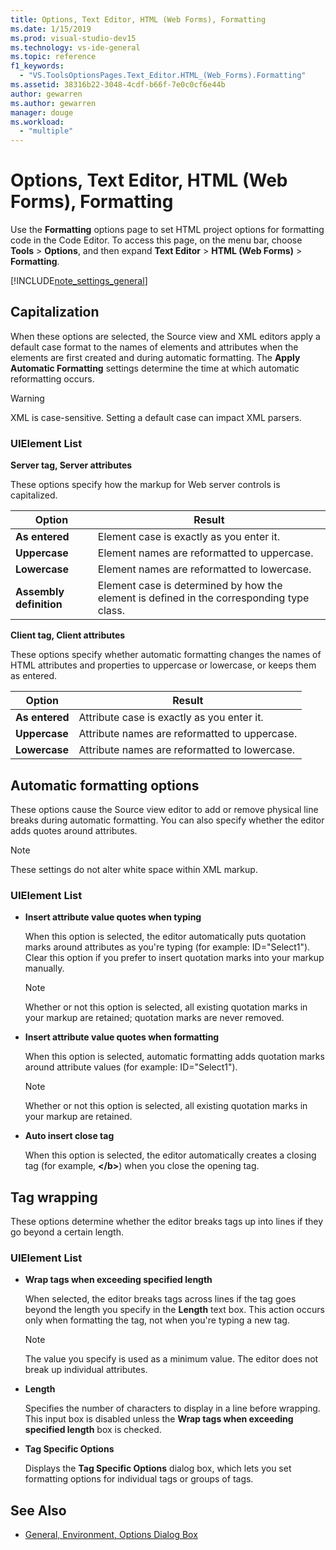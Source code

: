 ```yaml
---
title: Options, Text Editor, HTML (Web Forms), Formatting
ms.date: 1/15/2019
ms.prod: visual-studio-dev15
ms.technology: vs-ide-general
ms.topic: reference
f1_keywords:
  - "VS.ToolsOptionsPages.Text_Editor.HTML_(Web_Forms).Formatting"
ms.assetid: 38316b22-3048-4cdf-b66f-7e0c0cf6e44b
author: gewarren
ms.author: gewarren
manager: douge
ms.workload:
  - "multiple"
---
```

# Options, Text Editor, HTML (Web Forms), Formatting
Use the **Formatting** options page to set HTML project options for formatting code in the Code Editor. To access this page, on the menu bar, choose **Tools** > **Options**, and then expand **Text Editor** > **HTML (Web Forms)** > **Formatting**.

[!INCLUDE[note_settings_general](../../data-tools/includes/note_settings_general_md.md)]

## Capitalization
When these options are selected, the Source view and XML editors apply a default case format to the names of elements and attributes when the elements are first created and during automatic formatting. The **Apply Automatic Formatting** settings determine the time at which automatic reformatting occurs.

> [!WARNING]
> XML is case-sensitive. Setting a default case can impact XML parsers.
>
>

### UIElement List

**Server tag, Server attributes**

These options specify how the markup for Web server controls is capitalized.

|Option|Result|
|---------------------------------|------------------------------|
|**As entered**|Element case is exactly as you enter it.|
|**Uppercase**|Element names are reformatted to uppercase.|
|**Lowercase**|Element names are reformatted to lowercase.|
|**Assembly definition**|Element case is determined by how the element is defined in the corresponding type class.|


**Client tag, Client attributes**

These options specify whether automatic formatting changes the names of HTML attributes and properties to uppercase or lowercase, or keeps them as entered.

|Option|Result|
|---------------------------------|------------------------------|
|**As entered**|Attribute case is exactly as you enter it.|
|**Uppercase**|Attribute names are reformatted to uppercase.|
|**Lowercase**|Attribute names are reformatted to lowercase.|


## Automatic formatting options
These options cause the Source view editor to add or remove physical line breaks during automatic formatting. You can also specify whether the editor adds quotes around attributes.

> [!NOTE]
> These settings do not alter white space within XML markup.
>
>

### UIElement List

- **Insert attribute value quotes when typing**

  When this option is selected, the editor automatically puts quotation marks around attributes as you're typing (for example: ID="Select1"). Clear this option if you prefer to insert quotation marks into your markup manually.


  > [!NOTE]
  > Whether or not this option is selected, all existing quotation marks in your markup are retained; quotation marks are never removed.
  >
  >

- **Insert attribute value quotes when formatting**

  When this option is selected, automatic formatting adds quotation marks around attribute values (for example: ID="Select1").

  > [!NOTE]
  > Whether or not this option is selected, all existing quotation marks in your markup are retained.
  >
  >

- **Auto insert close tag**

  When this option is selected, the editor automatically creates a closing tag (for example, **\</b>**) when you close the opening tag.

## Tag wrapping
These options determine whether the editor breaks tags up into lines if they go beyond a certain length.

### UIElement List

- **Wrap tags when exceeding specified length**

  When selected, the editor breaks tags across lines if the tag goes beyond the length you specify in the **Length** text box. This action occurs only when formatting the tag, not when you're typing a new tag.

  > [!NOTE]
  > The value you specify is used as a minimum value. The editor does not break up individual attributes.
  >
  >

- **Length**

  Specifies the number of characters to display in a line before wrapping. This input box is disabled unless the **Wrap tags when exceeding specified length** box is checked.

- **Tag Specific Options**

  Displays the **Tag Specific Options** dialog box, which lets you set formatting options for individual tags or groups of tags.

## See Also

- [General, Environment, Options Dialog Box](../../ide/reference/general-environment-options-dialog-box.md)